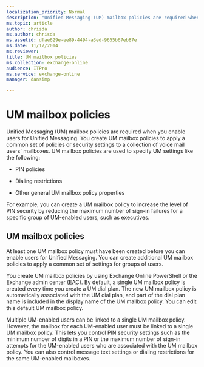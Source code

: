 ```yaml
---
localization_priority: Normal
description: "Unified Messaging (UM) mailbox policies are required when you enable users for Unified Messaging. You create UM mailbox policies to apply a common set of policies or security settings to a collection of voice mail users' mailboxes. UM mailbox policies are used to specify UM settings like the following:"
ms.topic: article
author: chrisda
ms.author: chrisda
ms.assetid: dfae629e-ee89-4494-a3ed-9655b67eb87e
ms.date: 11/17/2014
ms.reviewer: 
title: UM mailbox policies
ms.collection: exchange-online
audience: ITPro
ms.service: exchange-online
manager: dansimp

---
```


# UM mailbox policies

Unified Messaging (UM) mailbox policies are required when you enable users for Unified Messaging. You create UM mailbox policies to apply a common set of policies or security settings to a collection of voice mail users' mailboxes. UM mailbox policies are used to specify UM settings like the following:

- PIN policies

- Dialing restrictions

- Other general UM mailbox policy properties

For example, you can create a UM mailbox policy to increase the level of PIN security by reducing the maximum number of sign-in failures for a specific group of UM-enabled users, such as executives.

## UM mailbox policies

At least one UM mailbox policy must have been created before you can enable users for Unified Messaging. You can create additional UM mailbox policies to apply a common set of settings for groups of users.

You create UM mailbox policies by using Exchange Online PowerShell or the Exchange admin center (EAC). By default, a single UM mailbox policy is created every time you create a UM dial plan. The new UM mailbox policy is automatically associated with the UM dial plan, and part of the dial plan name is included in the display name of the UM mailbox policy. You can edit this default UM mailbox policy.

Multiple UM-enabled users can be linked to a single UM mailbox policy. However, the mailbox for each UM-enabled user must be linked to a single UM mailbox policy. This lets you control PIN security settings such as the minimum number of digits in a PIN or the maximum number of sign-in attempts for the UM-enabled users who are associated with the UM mailbox policy. You can also control message text settings or dialing restrictions for the same UM-enabled mailboxes.



